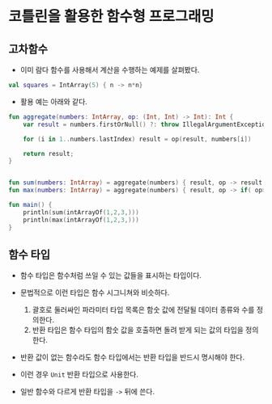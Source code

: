 # 코틀린을 활용한 함수형 프로그래밍


## 고차함수 
- 이미 람다 함수를 사용해서 계산을 수행하는 예제를 살펴봤다.
```kotlin
val squares = IntArray(5) { n -> n*n}
```

- 활용 예는 아래와 같다.

```kotlin
fun aggregate(numbers: IntArray, op: (Int, Int) -> Int): Int {
    var result = numbers.firstOrNull() ?: throw IllegalArgumentException("EmptyArray")

    for (i in 1..numbers.lastIndex) result = op(result, numbers[i])

    return result;
}


fun sum(numbers: IntArray) = aggregate(numbers) { result, op -> result + op } //swift랑 비슷
fun max(numbers: IntArray) = aggregate(numbers) { result, op -> if( op> result) op else result }

fun main() {
    println(sum(intArrayOf(1,2,3,)))
    println(max(intArrayOf(1,2,3,)))
}
```

## 함수 타입
- 함수 타입은 함수처럼 쓰일 수 있는 값들을 표시하는 타입이다.
- 문법적으로 이런 타입은 함수 시그니쳐와 비슷하다.
  1. 괄호로 둘러싸인 파라미터 타입 목록은 함숫 값에 전달될 데이터 종류와 수를 정의한다.
  2. 반환 타입은 함수 타입의 함숫 값을 호출하면 돌려 받게 되는 값의 타입을 정의한다.

- 반환 값이 없는 함수라도 함수 타입에서는 반환 타입을 반드시 명시해야 한다.
- 이런 경우 `Unit` 반환 타입으로 사용한다.
- 일반 함수와 다르게 반환 타입을 `->` 뒤에 쓴다.